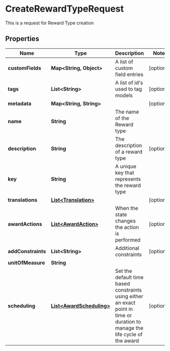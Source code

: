

# CreateRewardTypeRequest

This is a request for Reward Type creation

## Properties

Name | Type | Description | Notes
------------ | ------------- | ------------- | -------------
**customFields** | **Map&lt;String, Object&gt;** | A list of custom field entries |  [optional]
**tags** | **List&lt;String&gt;** | A list of id&#39;s used to tag models |  [optional]
**metadata** | **Map&lt;String, String&gt;** |  |  [optional]
**name** | **String** | The name of the Reward type | 
**description** | **String** | The description of a reward type |  [optional]
**key** | **String** | A unique key that represents the reward type | 
**translations** | [**List&lt;Translation&gt;**](Translation.md) |  |  [optional]
**awardActions** | [**List&lt;AwardAction&gt;**](AwardAction.md) | When the state changes the action is performed |  [optional]
**addConstraints** | **List&lt;String&gt;** | Additional constraints |  [optional]
**unitOfMeasure** | **String** |  | 
**scheduling** | [**List&lt;AwardScheduling&gt;**](AwardScheduling.md) | Set the default time based constraints using either an exact point in time or duration to manage the life cycle of the award |  [optional]



